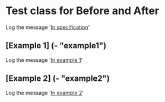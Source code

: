 # Test class for Before and After

Log the message '[In specification](- "log(#TEXT)")'

## [Example 1] (- "example1")

Log the message '[In example 1](- "log(#TEXT)")'

## [Example 2] (- "example2")

Log the message '[In example 2](- "log(#TEXT)")'
